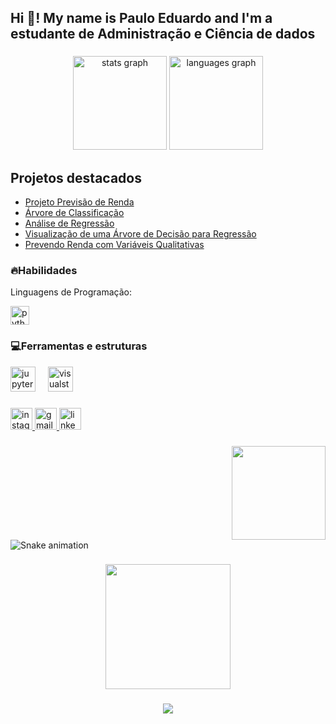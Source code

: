 <h2 align="left">Hi 👋! My name is Paulo Eduardo  and I'm a estudante de Administração e Ciência de dados</h2>

###

<div align="center">
  <img src="https://github-readme-stats.vercel.app/api?username=Bruxteclas&hide_title=false&hide_rank=false&show_icons=true&include_all_commits=true&count_private=true&disable_animations=false&theme=dracula&locale=en&hide_border=false" height="150" alt="stats graph"  />
  <img src="https://github-readme-stats.vercel.app/api/top-langs?username=Bruxteclas&locale=en&hide_title=false&layout=compact&card_width=320&langs_count=5&theme=dracula&hide_border=false" height="150" alt="languages graph"  />
</div>

## Projetos destacados

- [Projeto Previsão de Renda](https://github.com/Bruxteclas/Projeto-previsao-de-renda)
- [Árvore de Classificação](https://github.com/Bruxteclas/arvore-de-classificacao)
- [Análise de Regressão](https://github.com/Bruxteclas/Analise-de-regressao)
- [Visualização de uma Árvore de Decisão para Regressão](https://github.com/Bruxteclas/Visualiza-ao-de-uma-Arvore-de-Decisao-para-Regressao)
- [Prevendo Renda com Variáveis Qualitativas](https://github.com/Bruxteclas/Prevendo-Renda-com-Variaveis-Qualitativas)


### 🔥Habilidades 
  <!-- Habilidades: Linguagens de Programação -->
Linguagens de Programação: <div align="left">
  <img src="https://cdn.jsdelivr.net/gh/devicons/devicon/icons/python/python-original.svg" height="30" alt="python logo"  />
</div>

### 💻Ferramentas e estruturas 

<div align="left">
  <img src="https://cdn.jsdelivr.net/gh/devicons/devicon/icons/jupyter/jupyter-original.svg" height="40" alt="jupyter logo"  />
  <img width="12" />
  <img src="https://cdn.jsdelivr.net/gh/devicons/devicon/icons/visualstudio/visualstudio-plain.svg" height="40" alt="visualstudio logo"  />
</div>

###

<div align="left">
  <a href="https://www.instagram.com/pauloteclas_?igshid=YzVkODRmOTdmMw==" target="_blank">
    <img src="https://img.shields.io/static/v1?message=Instagram&logo=instagram&label=&color=E4405F&logoColor=white&labelColor=&style=for-the-badge" height="35" alt="instagram logo"  />
  </a>
  <a href="@pauloteclas224@gmail.com" target="_blank">
    <img src="https://img.shields.io/static/v1?message=Gmail&logo=gmail&label=&color=D14836&logoColor=white&labelColor=&style=for-the-badge" height="35" alt="gmail logo"  />
  </a>
  <a href="https://www.linkedin.com/in/pauloteclas/" target="_blank">
    <img src="https://img.shields.io/static/v1?message=LinkedIn&logo=linkedin&label=&color=0077B5&logoColor=white&labelColor=&style=for-the-badge" height="35" alt="linkedin logo"  />
  </a>
</div>

###

<img align="right" height="150" src="https://media.giphy.com/media/RhMmGFlRGT1UtgGTaD/giphy.gif"  />

###

<br clear="both">

<img src="https://raw.githubusercontent.com/Bruxteclas/Bruxteclas/output/snake.svg" alt="Snake animation" />

###

<div align="center">
  <img height="200" src="https://media.istockphoto.com/id/1325034866/pt/vetorial/data-analysis-vector-illustration-with-young-woman-sitting-in-front-of-big-computer.jpg?s=612x612&w=0&k=20&c=i7ZlYQA7TbuDvv3lr-IVtSKxNCFJng9hzSmVR4mp3UM="  />
</div>

###

<div align="center">
  <img src="https://profile-counter.glitch.me/Bruxteclas/count.svg?"  />
</div>


###
